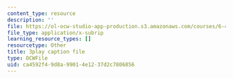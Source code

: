 ```yaml
---
content_type: resource
description: ''
file: https://ol-ocw-studio-app-production.s3.amazonaws.com/courses/6-451-principles-of-digital-communication-ii-spring-2005/ca4592f49d8a99014e1237d2c7806856_YegKLHb9TOU.srt
file_type: application/x-subrip
learning_resource_types: []
resourcetype: Other
title: 3play caption file
type: OCWFile
uid: ca4592f4-9d8a-9901-4e12-37d2c7806856
---
```


